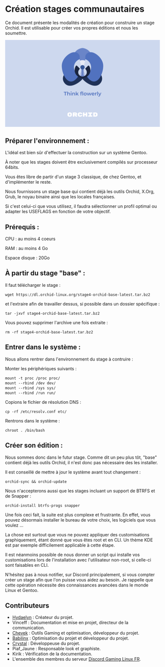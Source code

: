 # Création stages communautaires

Ce document présente les modalités de création pour construire un stage Orchid.
Il est utilisable pour créer vos propres éditions et nous les soumettre.

![Orchid Logo](img/Orchid-Think.png)

## Préparer l'environnement :

L'idéal est bien sûr d'effectuer la construction sur un système Gentoo.

À noter que les stages doivent être exclusivement compilés sur processeur 64bits.

Vous êtes libre de partir d'un stage 3 classique, de chez Gentoo, et d'implémenter le reste.

Nous fournissons un stage base qui contient déjà les outils Orchid, X.Org, Grub, le noyau binaire ainsi que les locales françaises.

Si c'est celui-ci que vous utilisez, il faudra sélectionner un profil optimal ou adapter les USEFLAGS en fonction de votre objectif.

## Prérequis :

CPU : au moins 4 coeurs

RAM : au moins 4 Go

Espace disque : 20Go

## À partir du stage "base" :

Il faut télécharger le stage :

```
wget https://dl.orchid-linux.org/stage4-orchid-base-latest.tar.bz2
```

et l'extraire afin de travailler dessus, si possible dans un dossier spécifique :

```
tar -jxvf stage4-orchid-base-latest.tar.bz2
```

Vous pouvez supprimer l'archive une fois extraite :

```
rm -rf stage4-orchid-base-latest.tar.bz2
```

## Entrer dans le système :

Nous allons rentrer dans l'environnement du stage à contruire :

Monter les périphériques suivants :

```
mount -t proc /proc proc/
mount --rbind /dev dev/
mount --rbind /sys sys/
mount --rbind /run run/
```

Copions le fichier de résolution DNS :

```
cp -rf /etc/resolv.conf etc/
```

Rentrons dans le système :

```
chroot . /bin/bash
```

## Créer son édition :

Nous sommes donc dans le futur stage.
Comme dit un peu plus tôt, "base" contient déjà les outils Orchid, il n'est donc pas nécessaire des les installer.

Il est conseillé de mettre à jour le système avant tout changement :

```
orchid-sync && orchid-update
```

Nous n'accepterons aussi que les stages incluant un support de BTRFS et de Snapper :

```
orchid-install btrfs-progs snapper
```

Une fois ceci fait, la suite est plus complexe et frustrante.
En effet, vous pouvez désormais installer le bureau de votre choix, les logiciels que vous voulez ...

La chose est surtout que vous ne pouvez appliquer des customisations graphiquement, étant donné que vous êtes root et en CLI.
Un thème KDE est par exemple difficilement applicable à cette étape.

Il est néanmoins possible de nous donner un script qui installe vos customisations lors de l'installation avec l'utilisateur non-root, si celle-ci sont faisables en CLI.

N'hésitez pas à nous notifier, sur Discord principalement, si vous compter créer un stage afin que l'on puisse vous aidez au besoin.
Je rappelle que cette opération nécessite des connaissances avancées dans le monde Linux et Gentoo.

## Contributeurs

- [Hydaelyn](https://github.com/wamuu-sudo) : Créateur du projet.
- Vinceff : Documentation et mise en projet, directeur de la communication.
- [Chevek](https://github.com/chevek) : Outils Gaming et optimisation, développeur du projet.
- [Babilinx](https://github.com/babilinx) : Optimisation du projet et développeur du projet.
- [Crystal](https://crystal-td.github.io) : Développeuse du projet.
- Piaf_Jaune : Responsable look et graphiste.
- Kirik : Vérification de la documentation.
- L'ensemble des membres du serveur [Discord Gaming Linux FR](https://discord.gg/KAzznM4Fnb).
